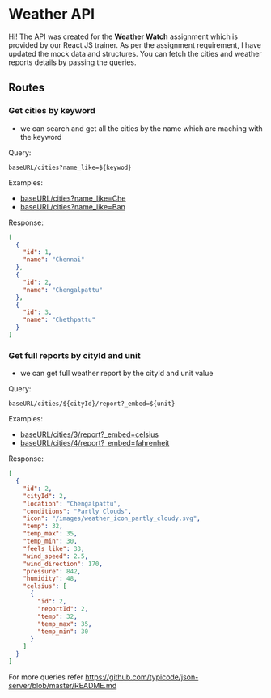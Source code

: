 # Weather API

Hi!  The API was created for the **Weather Watch** assignment which is provided by our React JS trainer. As per the assignment requirement, I have updated the mock data and structures. You can fetch the cities and weather reports details by passing the queries.

## Routes

### Get cities by keyword
- we can search and get all the cities by the name which are maching with the keyword 

Query:
```
baseURL/cities?name_like=${keywod}
```
Examples:
* [baseURL/cities?name_like=Che](https://my-json-server.typicode.com/SeenivasanBalakrishnan/weather-api/cities?name_like=Che)
* [baseURL/cities?name_like=Ban](https://my-json-server.typicode.com/SeenivasanBalakrishnan/weather-api/cities?name_like=Ban)

Response:
```json
[
  {
    "id": 1,
    "name": "Chennai"
  },
  {
    "id": 2,
    "name": "Chengalpattu"
  },
  {
    "id": 3,
    "name": "Chethpattu"
  }
]
```


### Get full reports by cityId and unit
- we can get full weather report by the cityId and unit value

Query:
```
baseURL/cities/${cityId}/report?_embed=${unit}
```
Examples:
* [baseURL/cities/3/report?_embed=celsius](https://my-json-server.typicode.com/SeenivasanBalakrishnan/weather-api/cities/3/report?_embed=celsius)
* [baseURL/cities/4/report?_embed=fahrenheit](https://my-json-server.typicode.com/SeenivasanBalakrishnan/weather-api/cities/4/report?_embed=fahrenheit)

Response:
```json
[
  {
    "id": 2,
    "cityId": 2,
    "location": "Chengalpattu",
    "conditions": "Partly Clouds",
    "icon": "/images/weather_icon_partly_cloudy.svg",
    "temp": 32,
    "temp_max": 35,
    "temp_min": 30,
    "feels_like": 33,
    "wind_speed": 2.5,
    "wind_direction": 170,
    "pressure": 842,
    "humidity": 48,
    "celsius": [
      {
        "id": 2,
        "reportId": 2,
        "temp": 32,
        "temp_max": 35,
        "temp_min": 30
      }
    ]
  }
]
```

For more queries refer https://github.com/typicode/json-server/blob/master/README.md
